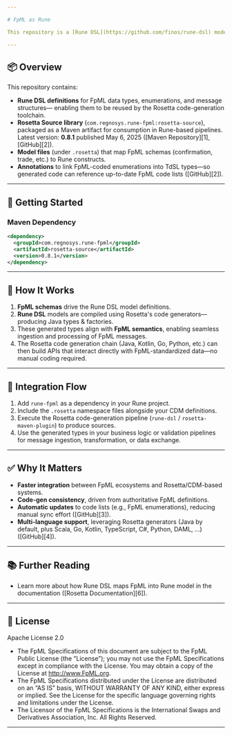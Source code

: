 ```yaml
---

# FpML as Rune

This repository is a [Rune DSL](https://github.com/finos/rune-dsl) model that contains Rune representation of the FpML 5.13 schema, Confirmation view.  The model was created by the importing the FpML schema .xsd files, which translates each FpML schema complex type into a equivalent Rune data type, e.g., FpML `<dataDocument>` is imported into the Rune model as type `DataDocument`.

---
```


## 📦 Overview

This repository contains:

* **Rune DSL definitions** for FpML data types, enumerations, and message structures—
  enabling them to be reused by the Rosetta code-generation toolchain.
* **Rosetta Source library** (`com.regnosys.rune‑fpml:rosetta-source`),
  packaged as a Maven artifact for consumption in Rune-based pipelines.
  Latest version: **0.8.1** published May 6, 2025 ([Maven Repository][1], [GitHub][2]).
* **Model files** (under `.rosetta`) that map FpML schemas (confirmation, trade, etc.) to Rune constructs.
* **Annotations** to link FpML-coded enumerations into TdSL types—so generated code can reference up-to-date FpML code lists ([GitHub][2]).

---

## 🔧 Getting Started

### Maven Dependency

```xml
<dependency>
  <groupId>com.regnosys.rune-fpml</groupId>
  <artifactId>rosetta-source</artifactId>
  <version>0.8.1</version>
</dependency>
```

---

## 🚀 How It Works

1. **FpML schemas** drive the Rune DSL model definitions.
2. **Rune DSL** models are compiled using Rosetta's code generators—producing Java types & factories.
3. These generated types align with **FpML semantics**, enabling seamless ingestion and processing of FpML messages.
4. The Rosetta code generation chain (Java, Kotlin, Go, Python, etc.) can then build APIs that interact directly with FpML-standardized data—no manual coding required.

---

## 🧩 Integration Flow

1. Add `rune-fpml` as a dependency in your Rune project.
2. Include the `.rosetta` namespace files alongside your CDM definitions.
3. Execute the Rosetta code-generation pipeline (`rune-dsl` / `rosetta-maven-plugin`) to produce sources.
4. Use the generated types in your business logic or validation pipelines for message ingestion, transformation, or data exchange.

---

## ✅ Why It Matters

* **Faster integration** between FpML ecosystems and Rosetta/CDM-based systems.
* **Code-gen consistency**, driven from authoritative FpML definitions.
* **Automatic updates** to code lists (e.g., FpML enumerations), reducing manual sync effort ([GitHub][3]).
* **Multi-language support**, leveraging Rosetta generators (Java by default, plus Scala, Go, Kotlin, TypeScript, C#, Python, DAML, …) ([GitHub][4]).

---

## 📚 Further Reading

* Learn more about how Rune DSL maps FpML into Rune model in the documentation ([Rosetta Documentation][6]).

---

## 📄 License

Apache License 2.0

- The FpML Specifications of this document are subject to the FpML Public License (the “License”); you may not use the FpML Specifications except in compliance with the License. You may obtain a copy of the License at http://www.FpML.org.
- The FpML Specifications distributed under the License are distributed on an “AS IS” basis, WITHOUT WARRANTY OF ANY KIND, either express or implied. See the License for the specific language governing rights and limitations under the License.
- The Licensor of the FpML Specifications is the International Swaps and Derivatives Association, Inc. All Rights Reserved.

---
